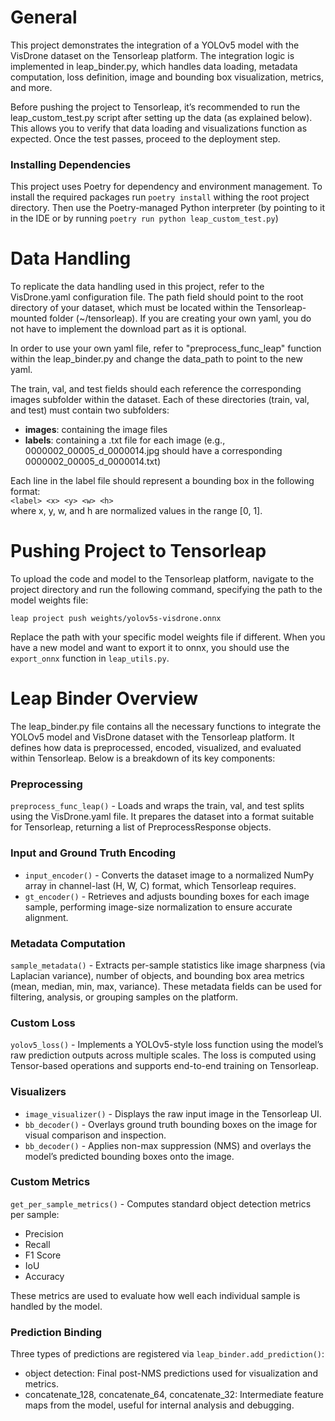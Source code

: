 # General
This project demonstrates the integration of a YOLOv5 model with the VisDrone dataset on the Tensorleap platform. The integration logic is implemented in leap_binder.py, which handles data loading, metadata computation, loss definition, image and bounding box visualization, metrics, and more.

Before pushing the project to Tensorleap, it’s recommended to run the leap_custom_test.py script after setting up the data (as explained below). This allows you to verify that data loading and visualizations function as expected. Once the test passes, proceed to the deployment step.

### Installing Dependencies
This project uses Poetry for dependency and environment management. To install the required packages run ```poetry install``` withing the root project directory. Then use the Poetry-managed Python interpreter (by pointing to it in the IDE or by running ```poetry run python leap_custom_test.py```)  

# Data Handling
To replicate the data handling used in this project, refer to the VisDrone.yaml configuration file. The path field should point to the root directory of your dataset, which must be located within the Tensorleap-mounted folder (~/tensorleap). If you are creating your own yaml, you do not have to implement the download part as it is optional.  

In order to use your own yaml file, refer to "preprocess_func_leap" function within the leap_binder.py and change the data_path to point to the new yaml.

The train, val, and test fields should each reference the corresponding images subfolder within the dataset. Each of these directories (train, val, and test) must contain two subfolders:
* **images**: containing the image files
* **labels**: containing a .txt file for each image (e.g., 0000002_00005_d_0000014.jpg should have a corresponding 0000002_00005_d_0000014.txt)

Each line in the label file should represent a bounding box in the following format: \
```<label> <x> <y> <w> <h>``` \
where x, y, w, and h are normalized values in the range [0, 1].


# Pushing Project to Tensorleap
To upload the code and model to the Tensorleap platform, navigate to the project directory and run the following command, specifying the path to the model weights file:  
```
leap project push weights/yolov5s-visdrone.onnx
```
Replace the path with your specific model weights file if different. When you have a new model and want to export it to onnx, you should use the ```export_onnx``` function in ```leap_utils.py```.

# Leap Binder Overview 
The leap_binder.py file contains all the necessary functions to integrate the YOLOv5 model and VisDrone dataset with the Tensorleap platform. It defines how data is preprocessed, encoded, visualized, and evaluated within Tensorleap. Below is a breakdown of its key components:

### Preprocessing
```preprocess_func_leap()``` -
Loads and wraps the train, val, and test splits using the VisDrone.yaml file. It prepares the dataset into a format suitable for Tensorleap, returning a list of PreprocessResponse objects.

### Input and Ground Truth Encoding
* ```input_encoder()``` -
Converts the dataset image to a normalized NumPy array in channel-last (H, W, C) format, which Tensorleap requires.
* ```gt_encoder()``` -
Retrieves and adjusts bounding boxes for each image sample, performing image-size normalization to ensure accurate alignment.

### Metadata Computation
```sample_metadata()``` -
Extracts per-sample statistics like image sharpness (via Laplacian variance), number of objects, and bounding box area metrics (mean, median, min, max, variance). These metadata fields can be used for filtering, analysis, or grouping samples on the platform.

### Custom Loss
```yolov5_loss()``` -
Implements a YOLOv5-style loss function using the model’s raw prediction outputs across multiple scales. The loss is computed using Tensor-based operations and supports end-to-end training on Tensorleap.

### Visualizers
* ```image_visualizer()``` -
Displays the raw input image in the Tensorleap UI.
* ```bb_decoder()``` -
Overlays ground truth bounding boxes on the image for visual comparison and inspection.
* ```bb_decoder()``` -
Applies non-max suppression (NMS) and overlays the model’s predicted bounding boxes onto the image.

### Custom Metrics
```get_per_sample_metrics()``` - 
Computes standard object detection metrics per sample:
* 	Precision
* 	Recall
* 	F1 Score
*	IoU
*	Accuracy

These metrics are used to evaluate how well each individual sample is handled by the model.

### Prediction Binding

Three types of predictions are registered via ```leap_binder.add_prediction()```:
*	object detection: Final post-NMS predictions used for visualization and metrics.
*	concatenate_128, concatenate_64, concatenate_32: Intermediate feature maps from the model, useful for internal analysis and debugging.